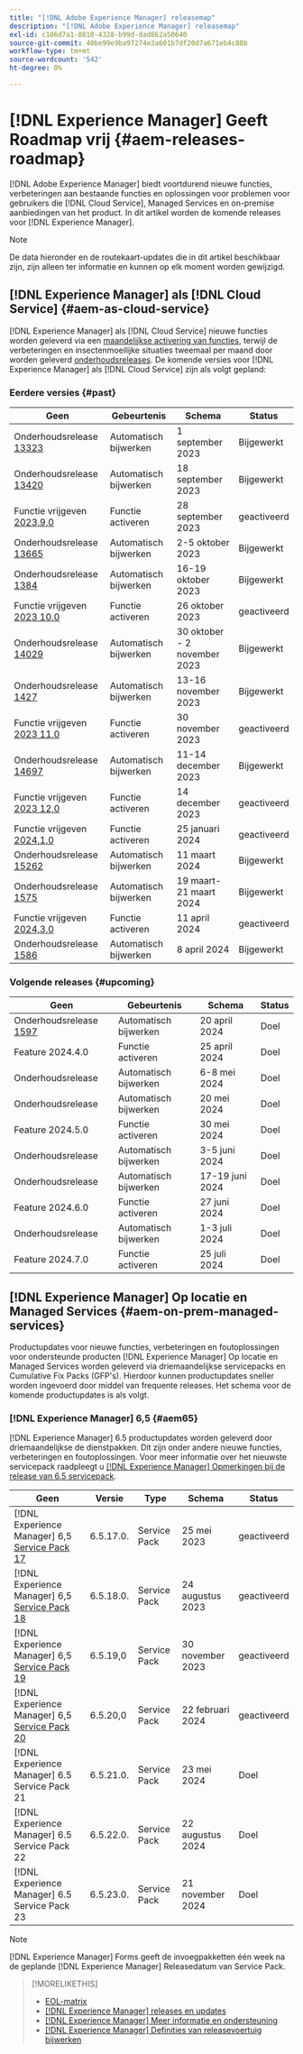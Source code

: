 ```yaml
---
title: "[!DNL Adobe Experience Manager] releasemap"
description: "[!DNL Adobe Experience Manager] releasemap"
exl-id: c106d7a1-8810-4328-b99d-dad862a50640
source-git-commit: 40be99e9ba97274e3a601b7df20d7a671eb4c88b
workflow-type: tm+mt
source-wordcount: '542'
ht-degree: 0%

---
```



# [!DNL Experience Manager] Geeft Roadmap vrij {#aem-releases-roadmap}

[!DNL Adobe Experience Manager] biedt voortdurend nieuwe functies, verbeteringen aan bestaande functies en oplossingen voor problemen voor gebruikers die [!DNL Cloud Service], Managed Services en on-premise aanbiedingen van het product. In dit artikel worden de komende releases voor [!DNL Experience Manager].

>[!NOTE]
>
>De data hieronder en de routekaart-updates die in dit artikel beschikbaar zijn, zijn alleen ter informatie en kunnen op elk moment worden gewijzigd.

## [!DNL Experience Manager] als [!DNL Cloud Service] {#aem-as-cloud-service}

[!DNL Experience Manager] als [!DNL Cloud Service] nieuwe functies worden geleverd via een [maandelijkse activering van functies](https://experienceleague.adobe.com/en/docs/experience-manager-cloud-service/content/release-notes/release-notes/release-notes-current), terwijl de verbeteringen en insectenmoeilijke situaties tweemaal per maand door worden geleverd [onderhoudsreleases](https://experienceleague.adobe.com/en/docs/experience-manager-cloud-service/content/release-notes/maintenance/latest).
De komende versies voor [!DNL Experience Manager] als [!DNL Cloud Service] zijn als volgt gepland:

### Eerdere versies {#past}

| Geen | Gebeurtenis | Schema | Status |
|---|---|---|---|
| Onderhoudsrelease [13323](https://experienceleague.adobe.com/en/docs/experience-manager-cloud-service/content/release-notes/maintenance/2023/2023-9-0#release-13323) | Automatisch bijwerken | 1 september 2023 | Bijgewerkt |
| Onderhoudsrelease [13420](https://experienceleague.adobe.com/en/docs/experience-manager-cloud-service/content/release-notes/maintenance/2023/2023-9-0#release-13420) | Automatisch bijwerken | 18 september 2023 | Bijgewerkt |
| Functie vrijgeven [2023,9,0](https://experienceleague.adobe.com/en/docs/experience-manager-cloud-service/content/release-notes/release-notes/2023/release-notes-2023-9-0) | Functie activeren | 28 september 2023 | geactiveerd |
| Onderhoudsrelease [13665](https://experienceleague.adobe.com/en/docs/experience-manager-cloud-service/content/release-notes/maintenance/2023/2023-10-0#release-13665) | Automatisch bijwerken | 2-5 oktober 2023 | Bijgewerkt |
| Onderhoudsrelease [1384](https://experienceleague.adobe.com/en/docs/experience-manager-cloud-service/content/release-notes/maintenance/2023/2023-10-0#release-13804) | Automatisch bijwerken | 16-19 oktober 2023 | Bijgewerkt |
| Functie vrijgeven [2023 10,0](https://experienceleague.adobe.com/en/docs/experience-manager-cloud-service/content/release-notes/release-notes/2023/release-notes-2023-10-0) | Functie activeren | 26 oktober 2023 | geactiveerd |
| Onderhoudsrelease [14029](https://experienceleague.adobe.com/en/docs/experience-manager-cloud-service/content/release-notes/maintenance/2023/2023-11-0#release-14029) | Automatisch bijwerken | 30 oktober - 2 november 2023 | Bijgewerkt |
| Onderhoudsrelease [1427](https://experienceleague.adobe.com/en/docs/experience-manager-cloud-service/content/release-notes/maintenance/2023/2023-11-0#release-14227) | Automatisch bijwerken | 13-16 november 2023 | Bijgewerkt |
| Functie vrijgeven [2023 11,0](https://experienceleague.adobe.com/en/docs/experience-manager-cloud-service/content/release-notes/release-notes/2023/release-notes-2023-11-0) | Functie activeren | 30 november 2023 | geactiveerd |
| Onderhoudsrelease [14697](https://experienceleague.adobe.com/en/docs/experience-manager-cloud-service/content/release-notes/maintenance/2023/2023-12-0#release-14697) | Automatisch bijwerken | 11-14 december 2023 | Bijgewerkt |
| Functie vrijgeven [2023 12,0](https://experienceleague.adobe.com/en/docs/experience-manager-cloud-service/content/release-notes/release-notes/2023/release-notes-2023-12-0) | Functie activeren | 14 december 2023 | geactiveerd |
| Functie vrijgeven [2024,1,0](https://experienceleague.adobe.com/en/docs/experience-manager-cloud-service/content/release-notes/release-notes/2024/release-notes-2024-1-0) | Functie activeren | 25 januari 2024 | geactiveerd |
| Onderhoudsrelease [15262](https://experienceleague.adobe.com/en/docs/experience-manager-cloud-service/content/release-notes/maintenance/2024/2024-3-0#release-15262) | Automatisch bijwerken | 11 maart 2024 | Bijgewerkt |
| Onderhoudsrelease [1575](https://experienceleague.adobe.com/en/docs/experience-manager-cloud-service/content/release-notes/maintenance/2024/2024-3-0#release-15575) | Automatisch bijwerken | 19 maart-21 maart 2024 | Bijgewerkt |
| Functie vrijgeven [2024,3,0](https://experienceleague.adobe.com/en/docs/experience-manager-cloud-service/content/release-notes/release-notes/release-notes-current) | Functie activeren | 11 april 2024 | geactiveerd |
| Onderhoudsrelease [1586](https://experienceleague.adobe.com/en/docs/experience-manager-cloud-service/content/release-notes/maintenance/2024/2024-3-0#release-15860) | Automatisch bijwerken | 8 april 2024 | Bijgewerkt |

### Volgende releases {#upcoming}

| Geen | Gebeurtenis | Schema | Status |
|---|---|---|---|
| Onderhoudsrelease [1597](https://experienceleague.adobe.com/en/docs/experience-manager-cloud-service/content/release-notes/maintenance/latest) | Automatisch bijwerken | 20 april 2024 | Doel |
| Feature 2024.4.0 | Functie activeren | 25 april 2024 | Doel |
| Onderhoudsrelease | Automatisch bijwerken | 6-8 mei 2024 | Doel |
| Onderhoudsrelease | Automatisch bijwerken | 20 mei 2024 | Doel |
| Feature 2024.5.0 | Functie activeren | 30 mei 2024 | Doel |
| Onderhoudsrelease | Automatisch bijwerken | 3-5 juni 2024 | Doel |
| Onderhoudsrelease | Automatisch bijwerken | 17-19 juni 2024 | Doel |
| Feature 2024.6.0 | Functie activeren | 27 juni 2024 | Doel |
| Onderhoudsrelease | Automatisch bijwerken | 1-3 juli 2024 | Doel |
| Feature 2024.7.0 | Functie activeren | 25 juli 2024 | Doel |

## [!DNL Experience Manager] Op locatie en Managed Services {#aem-on-prem-managed-services}

Productupdates voor nieuwe functies, verbeteringen en foutoplossingen voor ondersteunde producten [!DNL Experience Manager] Op locatie en Managed Services worden geleverd via driemaandelijkse servicepacks en Cumulative Fix Packs (GFP&#39;s). Hierdoor kunnen productupdates sneller worden ingevoerd door middel van frequente releases. Het schema voor de komende productupdates is als volgt.

### [!DNL Experience Manager] 6,5 {#aem65}

[!DNL Experience Manager] 6.5 productupdates worden geleverd door driemaandelijkse de dienstpakken. Dit zijn onder andere nieuwe functies, verbeteringen en foutoplossingen. Voor meer informatie over het nieuwste servicepack raadpleegt u [[!DNL Experience Manager] Opmerkingen bij de release van 6.5 servicepack](https://experienceleague.adobe.com/en/docs/experience-manager-65/content/release-notes/release-notes).

| Geen | Versie | Type | Schema | Status |
|---|---|---|---|---|
| [!DNL Experience Manager] 6,5 [Service Pack 17](https://experienceleague.adobe.com/en/docs/experience-manager-65/content/release-notes/service-pack/6-5-17) | 6.5.17.0. | Service Pack | 25 mei 2023 | geactiveerd |
| [!DNL Experience Manager] 6,5 [Service Pack 18](https://experienceleague.adobe.com/en/docs/experience-manager-65/content/release-notes/service-pack/6-5-18) | 6.5.18.0. | Service Pack | 24 augustus 2023 | geactiveerd |
| [!DNL Experience Manager] 6,5 [Service Pack 19](https://experienceleague.adobe.com/en/docs/experience-manager-65/content/release-notes/service-pack/6-5-19) | 6.5.19,0 | Service Pack | 30 november 2023 | geactiveerd |
| [!DNL Experience Manager] 6,5 [Service Pack 20](https://experienceleague.adobe.com/en/docs/experience-manager-65/content/release-notes/release-notes) | 6.5.20,0 | Service Pack | 22 februari 2024 | geactiveerd |
| [!DNL Experience Manager] 6.5 Service Pack 21 | 6.5.21.0. | Service Pack | 23 mei 2024 | Doel |
| [!DNL Experience Manager] 6.5 Service Pack 22 | 6.5.22.0. | Service Pack | 22 augustus 2024 | Doel |
| [!DNL Experience Manager] 6.5 Service Pack 23 | 6.5.23.0. | Service Pack | 21 november 2024 | Doel |

>[!NOTE]
>
>[!DNL Experience Manager] Forms geeft de invoegpakketten één week na de geplande [!DNL Experience Manager] Releasedatum van Service Pack.

>[!MORELIKETHIS]
>
>* [EOL-matrix](https://helpx.adobe.com/support/programs/eol-matrix.html)
>* [[!DNL Experience Manager] releases en updates](https://experienceleague.adobe.com/en/docs/experience-manager-release-information/aem-release-updates/aem-releases-updates)
>* [[!DNL Experience Manager] Meer informatie en ondersteuning](https://experienceleague.adobe.com/en/docs/experience-manager-cloud-service)
>* [[!DNL Experience Manager] Definities van releasevoertuig bijwerken](/help/using/update-release-vehicle-definitions.md)
